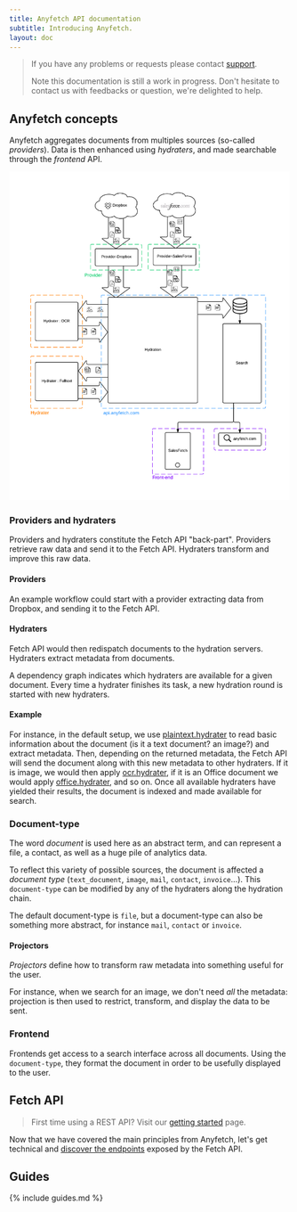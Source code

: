 ```yaml
---
title: Anyfetch API documentation
subtitle: Introducing Anyfetch.
layout: doc
---
```


> If you have any problems or requests please contact [support](mailto:support@anyfetch.com).
> 
> Note this documentation is still a work in progress. Don't hesitate to contact us with feedbacks or question, we're delighted to help.

Anyfetch concepts
----------------
Anyfetch aggregates documents from multiples sources (so-called *providers*). Data is then enhanced using *hydraters*, and made searchable through the *frontend* API.

![Anyfetch workflow](/images/workflow.png)

### Providers and hydraters

Providers and hydraters constitute the Fetch API "back-part".
Providers retrieve raw data and send it to the Fetch API.
Hydraters transform and improve this raw data.

#### Providers
An example workflow could start with a provider extracting data from Dropbox, and sending it to the Fetch API.

#### Hydraters
Fetch API would then redispatch documents to the hydration servers.
Hydraters extract metadata from documents.

A dependency graph indicates which hydraters are available for a given document.
Every time a hydrater finishes its task, a new hydration round is started with new hydraters.

#### Example
For instance, in the default setup, we use [plaintext.hydrater](https://github.com/Papiel/plaintext.hydrater.anyfetch.com) to read basic information about the document (is it a text document? an image?) and extract metadata. Then, depending on the returned metadata, the Fetch API will send the document along with this new metadata to other hydraters. If it is image, we would then apply [ocr.hydrater](https://github.com/Papiel/ocr.hydrater.anyfetch.com), if it is an Office document we would apply [office.hydrater](https://github.com/Papiel/office.hydrater.anyfetch.com), and so on.
Once all available hydraters have yielded their results, the document is indexed and made available for search.

### Document-type
The word *document* is used here as an abstract term, and can represent a file, a contact, as well as a huge pile of analytics data.

To reflect this variety of possible sources, the document is affected a *document type* (`text_document`, `image`, `mail`, `contact`, `invoice`...).
This `document-type` can be modified by any of the hydraters along the hydration chain.

The default document-type is `file`, but a document-type can also be something more abstract, for instance `mail`, `contact` or `invoice`.

#### Projectors
*Projectors* define how to transform raw metadata into something useful for the user.

For instance, when we search for an image, we don't need *all* the metadata: projection is then used to restrict, transform, and display the data to be sent.

### Frontend
Frontends get access to a search interface across all documents.
Using the `document-type`, they format the document in order to be usefully displayed to the user.

Fetch API
--------------
> First time using a REST API? Visit our [getting started](/getting-started.html) page.

Now that we have covered the main principles from Anyfetch, let's get technical and [discover the endpoints](/endpoints) exposed by the Fetch API.

Guides
------
{% include guides.md %}
